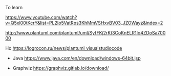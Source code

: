 To learn

https://www.youtube.com/watch?v=Q5xl00tKcrY&list=PL2Io5VatRps3KhMmVSHxvBV03_JZOWayz&index=2

http://www.plantuml.com/plantuml/uml/SyfFKj2rKt3CoKnELR1Io4ZDoSa70000

Ho
https://logrocon.ru/news/plantuml_visualstudiocode

- Java
https://www.java.com/en/download/windows-64bit.jsp

- Graphviz
  https://graphviz.gitlab.io/download/



